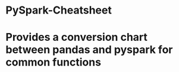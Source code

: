 # PySpark-Cheatsheet

# Provides a conversion chart between pandas and pyspark for common functions
